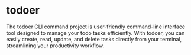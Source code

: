 # todoer
The todoer CLI command project is user-friendly command-line interface tool designed to manage your todo tasks efficiently. With todoer, you can easily create, read, update, and delete tasks directly from your terminal, streamlining your productivity workflow.


